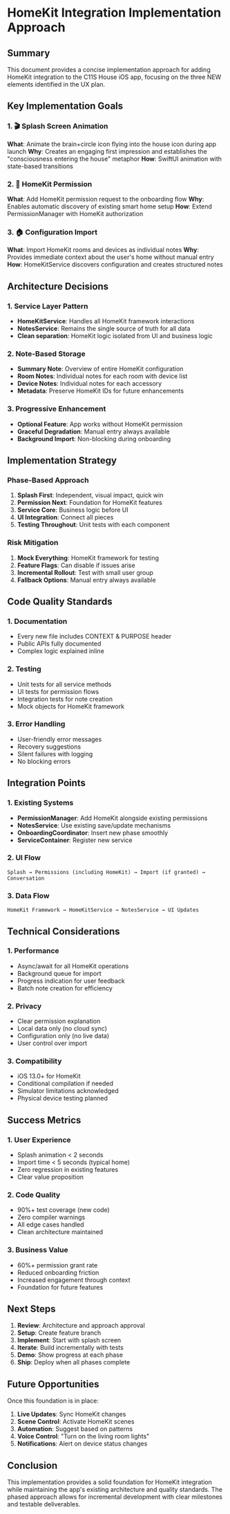 # HomeKit Integration Implementation Approach

## Summary

This document provides a concise implementation approach for adding HomeKit integration to the C11S House iOS app, focusing on the three NEW elements identified in the UX plan.

## Key Implementation Goals

### 1. 🎬 Splash Screen Animation
**What**: Animate the brain+circle icon flying into the house icon during app launch
**Why**: Creates an engaging first impression and establishes the "consciousness entering the house" metaphor
**How**: SwiftUI animation with state-based transitions

### 2. 🔐 HomeKit Permission
**What**: Add HomeKit permission request to the onboarding flow
**Why**: Enables automatic discovery of existing smart home setup
**How**: Extend PermissionManager with HomeKit authorization

### 3. 🏠 Configuration Import
**What**: Import HomeKit rooms and devices as individual notes
**Why**: Provides immediate context about the user's home without manual entry
**How**: HomeKitService discovers configuration and creates structured notes

## Architecture Decisions

### 1. Service Layer Pattern
- **HomeKitService**: Handles all HomeKit framework interactions
- **NotesService**: Remains the single source of truth for all data
- **Clean separation**: HomeKit logic isolated from UI and business logic

### 2. Note-Based Storage
- **Summary Note**: Overview of entire HomeKit configuration
- **Room Notes**: Individual notes for each room with device list
- **Device Notes**: Individual notes for each accessory
- **Metadata**: Preserve HomeKit IDs for future enhancements

### 3. Progressive Enhancement
- **Optional Feature**: App works without HomeKit permission
- **Graceful Degradation**: Manual entry always available
- **Background Import**: Non-blocking during onboarding

## Implementation Strategy

### Phase-Based Approach
1. **Splash First**: Independent, visual impact, quick win
2. **Permission Next**: Foundation for HomeKit features
3. **Service Core**: Business logic before UI
4. **UI Integration**: Connect all pieces
5. **Testing Throughout**: Unit tests with each component

### Risk Mitigation
1. **Mock Everything**: HomeKit framework for testing
2. **Feature Flags**: Can disable if issues arise
3. **Incremental Rollout**: Test with small user group
4. **Fallback Options**: Manual entry always available

## Code Quality Standards

### 1. Documentation
- Every new file includes CONTEXT & PURPOSE header
- Public APIs fully documented
- Complex logic explained inline

### 2. Testing
- Unit tests for all service methods
- UI tests for permission flows
- Integration tests for note creation
- Mock objects for HomeKit framework

### 3. Error Handling
- User-friendly error messages
- Recovery suggestions
- Silent failures with logging
- No blocking errors

## Integration Points

### 1. Existing Systems
- **PermissionManager**: Add HomeKit alongside existing permissions
- **NotesService**: Use existing save/update mechanisms
- **OnboardingCoordinator**: Insert new phase smoothly
- **ServiceContainer**: Register new service

### 2. UI Flow
```
Splash → Permissions (including HomeKit) → Import (if granted) → Conversation
```

### 3. Data Flow
```
HomeKit Framework → HomeKitService → NotesService → UI Updates
```

## Technical Considerations

### 1. Performance
- Async/await for all HomeKit operations
- Background queue for import
- Progress indication for user feedback
- Batch note creation for efficiency

### 2. Privacy
- Clear permission explanation
- Local data only (no cloud sync)
- Configuration only (no live data)
- User control over import

### 3. Compatibility
- iOS 13.0+ for HomeKit
- Conditional compilation if needed
- Simulator limitations acknowledged
- Physical device testing planned

## Success Metrics

### 1. User Experience
- Splash animation < 2 seconds
- Import time < 5 seconds (typical home)
- Zero regression in existing features
- Clear value proposition

### 2. Code Quality
- 90%+ test coverage (new code)
- Zero compiler warnings
- All edge cases handled
- Clean architecture maintained

### 3. Business Value
- 60%+ permission grant rate
- Reduced onboarding friction
- Increased engagement through context
- Foundation for future features

## Next Steps

1. **Review**: Architecture and approach approval
2. **Setup**: Create feature branch
3. **Implement**: Start with splash screen
4. **Iterate**: Build incrementally with tests
5. **Demo**: Show progress at each phase
6. **Ship**: Deploy when all phases complete

## Future Opportunities

Once this foundation is in place:
1. **Live Updates**: Sync HomeKit changes
2. **Scene Control**: Activate HomeKit scenes
3. **Automation**: Suggest based on patterns
4. **Voice Control**: "Turn on the living room lights"
5. **Notifications**: Alert on device status changes

## Conclusion

This implementation provides a solid foundation for HomeKit integration while maintaining the app's existing architecture and quality standards. The phased approach allows for incremental development with clear milestones and testable deliverables.